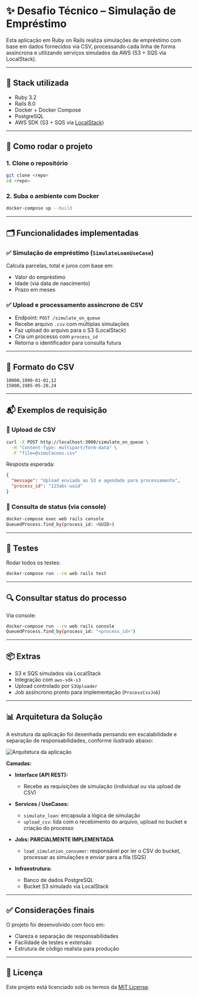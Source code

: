 # ✨ Desafio Técnico – Simulação de Empréstimo

Esta aplicação em Ruby on Rails realiza simulações de empréstimo com base em dados fornecidos via CSV, processando cada linha de forma assíncrona e utilizando serviços simulados da AWS (S3 + SQS via LocalStack).

---

## 🧱 Stack utilizada

- Ruby 3.2  
- Rails 8.0  
- Docker + Docker Compose  
- PostgreSQL  
- AWS SDK (S3 + SQS via [LocalStack](https://github.com/localstack/localstack))

---

## 🚀 Como rodar o projeto

### 1. Clone o repositório

```bash
git clone <repo>
cd <repo>
```

### 2. Suba o ambiente com Docker

```bash
docker-compose up --build
```

---

## 🗂️ Funcionalidades implementadas

### ✅ Simulação de empréstimo (`SimulateLoanUseCase`)
Calcula parcelas, total e juros com base em:
- Valor do empréstimo
- Idade (via data de nascimento)
- Prazo em meses

### ✅ Upload e processamento assíncrono de CSV
- Endpoint: `POST /simulate_on_queue`
- Recebe arquivo `.csv` com múltiplas simulações
- Faz upload do arquivo para o S3 (LocalStack)
- Cria um processo com `process_id`
- Retorna o identificador para consulta futura

---

## 📄 Formato do CSV

```csv
10000,1990-01-01,12
15000,1985-05-20,24
```

---

## 📬 Exemplos de requisição

### 📌 Upload de CSV

```bash
curl -X POST http://localhost:3000/simulate_on_queue \
  -H "Content-Type: multipart/form-data" \
  -F "file=@simulacoes.csv"
```

Resposta esperada:
```json
{
  "message": "Upload enviado ao S3 e agendado para processamento",
  "process_id": "123abc-uuid"
}
```

### 📌 Consulta de status (via console)

```bash
docker-compose exec web rails console
QueuedProcess.find_by(process_id: <UUID>)
```

---

## 🧪 Testes

Rodar todos os testes:

```bash
docker-compose run --rm web rails test
```

---

## 🔍 Consultar status do processo

Via console:

```bash
docker-compose run --rm web rails console
QueuedProcess.find_by(process_id: "<process_id>")
```

---

## 📦 Extras

- S3 e SQS simulados via LocalStack
- Integração com `aws-sdk-s3`
- Upload controlado por `S3Uploader`
- Job assíncrono pronto para implementação (`ProcessCsvJob`)

---

## 📊 Arquitetura da Solução

A estrutura da aplicação foi desenhada pensando em escalabilidade e separação de responsabilidades, conforme ilustrado abaixo:

![Arquitetura da aplicação](./docs/arquitetura.png)

**Camadas:**

- **Interface (API REST):**
  - Recebe as requisições de simulação (individual ou via upload de CSV)

- **Services / UseCases:**
  - `simulate_loan`: encapsula a lógica de simulação
  - `upload_csv`: lida com o recebimento do arquivo, upload no bucket e criação do processo

- **Jobs: PARCIALMENTE IMPLEMENTADA** 
  - `load_simulation_consumer`: responsável por ler o CSV do bucket, processar as simulações e enviar para a fila (SQS)

- **Infraestrutura:**
  - Banco de dados PostgreSQL
  - Bucket S3 simulado via LocalStack

---

## ✅ Considerações finais

O projeto foi desenvolvido com foco em:
- Clareza e separação de responsabilidades
- Facilidade de testes e extensão
- Estrutura de código realista para produção

---

## 📝 Licença

Este projeto está licenciado sob os termos da [MIT License](LICENSE).
